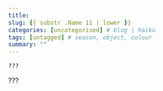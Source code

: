 ```yaml
---
title: 
slug: {{ substr .Name 11 | lower }}
categories: [uncategorised] # blog | haiku
tags: [untagged] # season, object, colour
summary: ""
---
```


```
???
```

???
